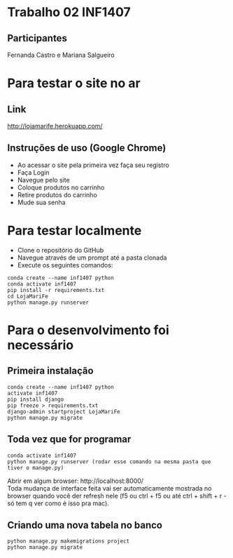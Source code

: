 # Trabalho 02 INF1407

## Participantes
Fernanda Castro e Mariana Salgueiro

# Para testar o site no ar

## Link
http://lojamarife.herokuapp.com/

## Instruções de uso (Google Chrome)
* Ao acessar o site pela primeira vez faça seu registro
* Faça Login
* Navegue pelo site
* Coloque produtos no carrinho
* Retire produtos do carrinho
* Mude sua senha

# Para testar localmente
* Clone o repositório do GitHub
* Navegue através de um prompt até a pasta clonada
* Execute os seguintes comandos:
```
conda create --name inf1407 python
conda activate inf1407
pip install -r requirements.txt
cd LojaMariFe
python manage.py runserver
```

# Para o desenvolvimento foi necessário

## Primeira instalação
```
conda create --name inf1407 python
activate inf1407
pip install django
pip freeze > requirements.txt
django-admin startproject LojaMariFe
python manage.py migrate
```

## Toda vez que for programar
```
conda activate inf1407
python manage.py runserver (rodar esse comando na mesma pasta que tiver o manage.py)
```
Abrir em algum browser: http://localhost:8000/ <br/>
Toda mudança de interface feita vai ser automaticamente mostrada no browser quando você der refresh nele (f5 ou ctrl + f5 ou até ctrl + shift + r - só tem q ver como é isso pra mac).

## Criando uma nova tabela no banco
```
python manage.py makemigrations project
python manage.py migrate
```
